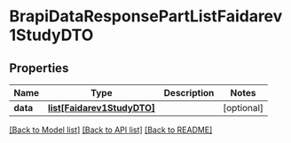 # BrapiDataResponsePartListFaidarev1StudyDTO

## Properties
Name | Type | Description | Notes
------------ | ------------- | ------------- | -------------
**data** | [**list[Faidarev1StudyDTO]**](Faidarev1StudyDTO.md) |  | [optional] 

[[Back to Model list]](../README.md#documentation-for-models) [[Back to API list]](../README.md#documentation-for-api-endpoints) [[Back to README]](../README.md)

